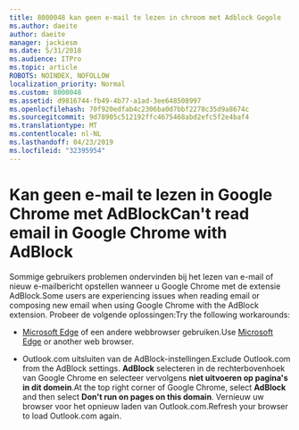 ```yaml
---
title: 8000048 kan geen e-mail te lezen in chroom met Adblock Gogole
ms.author: daeite
author: daeite
manager: jackiesm
ms.date: 5/31/2018
ms.audience: ITPro
ms.topic: article
ROBOTS: NOINDEX, NOFOLLOW
localization_priority: Normal
ms.custom: 8000048
ms.assetid: d9816744-fb49-4b77-a1ad-3ee648508997
ms.openlocfilehash: 70f920edfab4c2306ba0d7bbf2278c35d9a8674c
ms.sourcegitcommit: 9d78905c512192ffc4675468abd2efc5f2e4baf4
ms.translationtype: MT
ms.contentlocale: nl-NL
ms.lasthandoff: 04/23/2019
ms.locfileid: "32395954"
---
```

# <a name="cant-read-email-in-google-chrome-with-adblock"></a><span data-ttu-id="3e0ac-102">Kan geen e-mail te lezen in Google Chrome met AdBlock</span><span class="sxs-lookup"><span data-stu-id="3e0ac-102">Can't read email in Google Chrome with AdBlock</span></span>

<span data-ttu-id="3e0ac-103">Sommige gebruikers problemen ondervinden bij het lezen van e-mail of nieuw e-mailbericht opstellen wanneer u Google Chrome met de extensie AdBlock.</span><span class="sxs-lookup"><span data-stu-id="3e0ac-103">Some users are experiencing issues when reading email or composing new email when using Google Chrome with the AdBlock extension.</span></span> <span data-ttu-id="3e0ac-104">Probeer de volgende oplossingen:</span><span class="sxs-lookup"><span data-stu-id="3e0ac-104">Try the following workarounds:</span></span>
  
- <span data-ttu-id="3e0ac-105">[Microsoft Edge](https://go.microsoft.com/fwlink/p/?linkid=2001503&amp;clcid=0x409) of een andere webbrowser gebruiken.</span><span class="sxs-lookup"><span data-stu-id="3e0ac-105">Use [Microsoft Edge](https://go.microsoft.com/fwlink/p/?linkid=2001503&amp;clcid=0x409) or another web browser.</span></span> 
    
- <span data-ttu-id="3e0ac-106">Outlook.com uitsluiten van de AdBlock-instellingen.</span><span class="sxs-lookup"><span data-stu-id="3e0ac-106">Exclude Outlook.com from the AdBlock settings.</span></span> <span data-ttu-id="3e0ac-107">**AdBlock** selecteren in de rechterbovenhoek van Google Chrome en selecteer vervolgens **niet uitvoeren op pagina's in dit domein**.</span><span class="sxs-lookup"><span data-stu-id="3e0ac-107">At the top right corner of Google Chrome, select **AdBlock** and then select **Don't run on pages on this domain**.</span></span> <span data-ttu-id="3e0ac-108">Vernieuw uw browser voor het opnieuw laden van Outlook.com.</span><span class="sxs-lookup"><span data-stu-id="3e0ac-108">Refresh your browser to load Outlook.com again.</span></span> 
    

